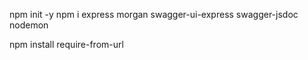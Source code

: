 npm init -y
npm i express morgan swagger-ui-express swagger-jsdoc nodemon

npm install require-from-url



